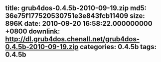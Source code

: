 title: grub4dos-0.4.5b-2010-09-19.zip
md5: 36e75f177520530751e3e843fcb11409
size: 896K
date: 2010-09-20 16:58:22.000000000 +0800
downlink: http://dl.grub4dos.chenall.net/grub4dos-0.4.5b-2010-09-19.zip
categories: 0.4.5b
tags: 0.4.5b
---

